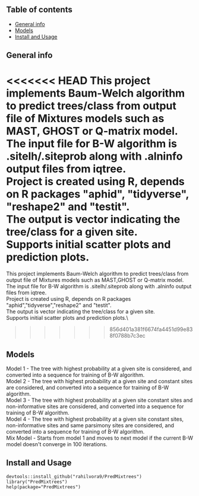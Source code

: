 ## Table of contents
* [General info](#general-info)
* [Models](#models)
* [Install and Usage](#Installation)

## General info
<<<<<<< HEAD
This project implements Baum-Welch algorithm to predict trees/class from output file of Mixtures models such as MAST, GHOST or Q-matrix model.\
The input file for B-W algorithm is .sitelh/.siteprob along with .alninfo output files from iqtree.\
Project is created using R, depends on R packages "aphid", "tidyverse", "reshape2" and "testit".\
The output is vector indicating the tree/class for a given site.\
Supports initial scatter plots and prediction plots.
=======
This project implements Baum-Welch algorithm to predict trees/class from output file of Mixtures models such as MAST,GHOST or Q-matrix model.\
The input file for B-W algorithm is .sitelh/.siteprob along with .alninfo output files from iqtree.\
Project is created using R, depends on R packages "aphid","tidyverse","reshape2" and "testit".\
The output is vector indicating the tree/class for a given site.\
Supports initial scatter plots and prediction plots.\
>>>>>>> 856d401a381f6674fa4451d99e838f0788b7c3ec

## Models
Model 1 - The tree with highest probability at a given site is considered, and converted into a sequence for training of B-W algorithm.\
Model 2 - The tree with highest probability at a given site and constant sites are considered, and converted into a sequence for training of B-W algorithm.\
Model 3 - The tree with highest probability at a given site constant sites and non-informative sites are considered, and converted into a sequence for training of B-W algorithm.\
Model 4 - The tree with highest probability at a given site constant sites, non-informative sites and same parsimony sites are considered, and converted into a sequence for training of B-W algorithm.\
Mix Model - Starts from model 1 and moves to next model if the current B-W model doesn't converge in 100 iterations.

## Install and Usage
```
devtools::install_github("rahilvora9/PredMixtrees")
library("PredMixtrees")
help(package="PredMixtrees")
```
